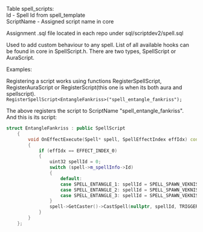 Table spell_scripts:  
Id - Spell Id from spell_template  
ScriptName - Assigned script name in core  

Assignment .sql file located in each repo under sql/scriptdev2/spell.sql  

Used to add custom behaviour to any spell. List of all available hooks can be found in core in SpellScript.h. There are two types, SpellScript or AuraScript.

Examples:

Registering a script works using functions RegisterSpellScript, RegisterAuraScript or RegisterScript(this one is when its both aura and spellscript).  
`
RegisterSpellScript<EntangleFankriss>("spell_entangle_fankriss");
`

The above registers the script to ScriptName "spell_entangle_fankriss".  
And this is its script:  
```cpp
struct EntangleFankriss : public SpellScript    
    {  
        void OnEffectExecute(Spell* spell, SpellEffectIndex effIdx) const override  
        {  
            if (effIdx == EFFECT_INDEX_0)  
            {  
                uint32 spellId = 0;  
                switch (spell->m_spellInfo->Id)  
                {  
                    default:  
                    case SPELL_ENTANGLE_1: spellId = SPELL_SPAWN_VEKNISS_HATCHLING_1; break;  
                    case SPELL_ENTANGLE_2: spellId = SPELL_SPAWN_VEKNISS_HATCHLING_2; break;  
                    case SPELL_ENTANGLE_3: spellId = SPELL_SPAWN_VEKNISS_HATCHLING_3; break;  
                }  
                spell->GetCaster()->CastSpell(nullptr, spellId, TRIGGERED_OLD_TRIGGERED);  
            }  
        }  
    };  
```
